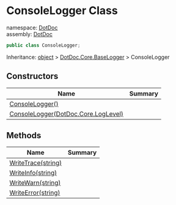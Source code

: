 ﻿# ConsoleLogger Class

namespace: [DotDoc](../DotDoc.md)<br />
assembly: [DotDoc](../../DotDoc.md)



```csharp
public class ConsoleLogger;
```

Inheritance: [object](https://docs.microsoft.com/ja-jp/dotnet/api/System.Object) > [DotDoc\.Core\.BaseLogger](../../DotDoc/DotDoc.Core/BaseLogger.md) > ConsoleLogger

## Constructors

| Name | Summary |
|------|---------|
| [ConsoleLogger\(\)](./ConsoleLogger/$ctor.md) |  |
| [ConsoleLogger\(DotDoc\.Core\.LogLevel\)](./ConsoleLogger/$ctor.md) |  |

## Methods

| Name | Summary |
|------|---------|
| [WriteTrace\(string\)](./ConsoleLogger/WriteTrace.md) |  |
| [WriteInfo\(string\)](./ConsoleLogger/WriteInfo.md) |  |
| [WriteWarn\(string\)](./ConsoleLogger/WriteWarn.md) |  |
| [WriteError\(string\)](./ConsoleLogger/WriteError.md) |  |

